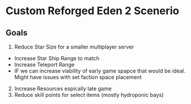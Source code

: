 # Custom Reforged Eden 2 Scenerio

## Goals
1. Reduce Star Size for a smaller multiplayer server
- Increase Star Ship Range to match
-  Increase Teleport Range
-  IF we can increase viability of early game spapce that would be ideal. Might have issues with set faction space placement
2. Increase Resources espically late game
3. Reduce skill points for select items (mostly hydroponic bays)
